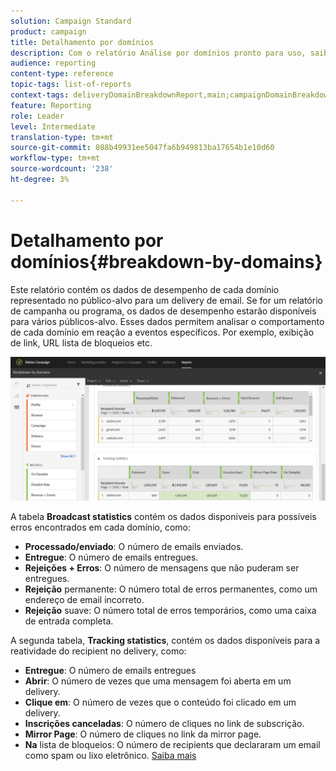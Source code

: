 ```yaml
---
solution: Campaign Standard
product: campaign
title: Detalhamento por domínios
description: Com o relatório Análise por domínios pronto para uso, saiba mais sobre os dados de desempenho de seus deliveries, dependendo do domínio de cada cliente.
audience: reporting
content-type: reference
topic-tags: list-of-reports
context-tags: deliveryDomainBreakdownReport,main;campaignDomainBreakdownReport,main;programDomainBreakdownReport,main
feature: Reporting
role: Leader
level: Intermediate
translation-type: tm+mt
source-git-commit: 088b49931ee5047fa6b949813ba17654b1e10d60
workflow-type: tm+mt
source-wordcount: '238'
ht-degree: 3%

---
```



# Detalhamento por domínios{#breakdown-by-domains}

Este relatório contém os dados de desempenho de cada domínio representado no público-alvo para um delivery de email. Se for um relatório de campanha ou programa, os dados de desempenho estarão disponíveis para vários públicos-alvo. Esses dados permitem analisar o comportamento de cada domínio em reação a eventos específicos. Por exemplo, exibição de link, URL lista de bloqueios etc.

![](assets/delivery_reports_6.png)

A tabela **Broadcast statistics** contém os dados disponíveis para possíveis erros encontrados em cada domínio, como:

* **Processado/enviado**: O número de emails enviados.
* **Entregue**: O número de emails entregues.
* **Rejeições + Erros**: O número de mensagens que não puderam ser entregues.
* **Rejeição** permanente: O número total de erros permanentes, como um endereço de email incorreto.
* **Rejeição** suave: O número total de erros temporários, como uma caixa de entrada completa.

A segunda tabela, **Tracking statistics**, contém os dados disponíveis para a reatividade do recipient no delivery, como:

* **Entregue**: O número de emails entregues
* **Abrir**: O número de vezes que uma mensagem foi aberta em um delivery.
* **Clique em**: O número de vezes que o conteúdo foi clicado em um delivery.
* **Inscrições canceladas**: O número de cliques no link de subscrição.
* **Mirror Page**: O número de cliques no link da mirror page.
* **Na** lista de bloqueios: O número de recipients que declararam um email como spam ou lixo eletrônico. [Saiba mais](../../audiences/using/about-opt-in-and-opt-out-in-campaign.md)

